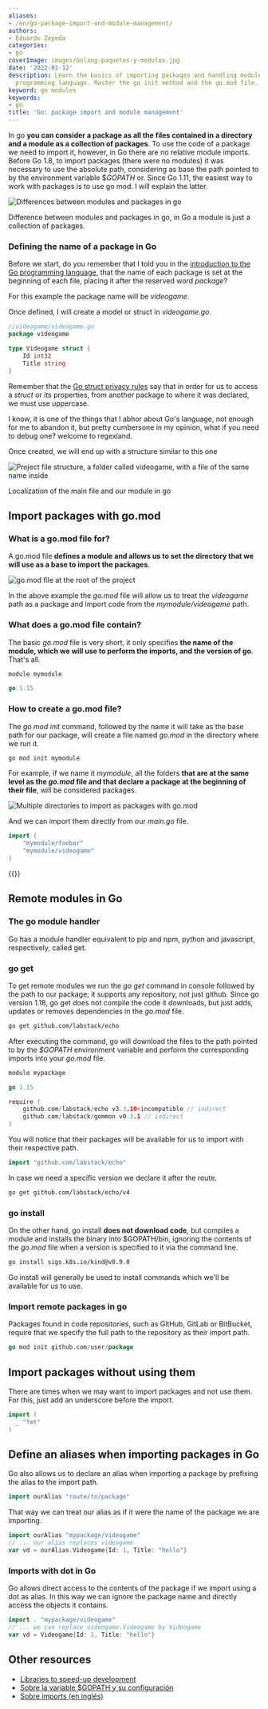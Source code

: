 ```yaml
---
aliases:
- /en/go-package-import-and-module-management/
authors:
- Eduardo Zepeda
categories:
- go
coverImage: images/Golang-paquetes-y-modulos.jpg
date: '2022-01-12'
description: Learn the basics of importing packages and handling modules in the go
  programming language. Master the go init method and the go.mod file.
keyword: go modules
keywords:
- go
title: 'Go: package import and module management'
---
```


In go **you can consider a package as all the files contained in a directory and a module as a collection of packages**. To use the code of a package we need to import it, however, in Go there are no relative module imports. Before Go 1.8, to import packages (there were no modules) it was necessary to use the absolute path, considering as base the path pointed to by the environment variable $_GOPATH_ or. Since Go 1.11, the easiest way to work with packages is to use go mod. I will explain the latter.

![Differences between modules and packages in go](https://res.cloudinary.com/dwrscezd2/image/upload/v1743574346/coffee-bytes/package-vs-modules-go_u2yrue.png "In Go, a module is a collection of packages")

Difference between modules and packages in go, in Go a module is just a collection of packages.

### Defining the name of a package in Go

Before we start, do you remember that I told you in the [introduction to the Go programming language](/en/go/go-programming-language-introduction-to-variables-and-data-types/), that the name of each package is set at the beginning of each file, placing it after the reserved word _package_?

For this example the package name will be _videogame_.

Once defined, I will create a model or struct in _videogame.go_.

```go
//videogame/videogame.go
package videogame

type Videogame struct {
    Id int32
    Title string
}
```

Remember that the [Go struct privacy rules](/en/go/go-structs-inheritance-polymorphism-and-encapsulation/) say that in order for us to access a _struct_ or its properties, from another package to where it was declared, we must use uppercase.

I know, it is one of the things that I abhor about Go's language, not enough for me to abandon it, but pretty cumbersone in my opinion, what if you need to debug one? welcome to regexland.

Once created, we will end up with a structure similar to this one

![Project file structure, a folder called videogame, with a file of the same name inside](images/goModule.png "Project file structure, a folder called videogame, with a file of the same name inside")

Localization of the main file and our module in go

## Import packages with go.mod

### What is a go.mod file for?

A go.mod file **defines a module and allows us to set the directory that we will use as a base to import the packages**.

![go.mod file at the root of the project](images/goModFile.png "go.mod file at the root of the project")

In the above example the _go.mod_ file will allow us to treat the _videogame_ path as a package and import code from the _mymodule/videogame_ path.

### What does a go.mod file contain?

The basic _go.mod_ file is very short, it only specifies **the name of the module, which we will use to perform the imports, and the version of go**. That's all.

```go
module mymodule

go 1.15
```

### How to create a go.mod file?

The _go mod init_ command, followed by the name it will take as the base path for our package, will create a file named _go.mod_ in the directory where we run it.

```bash
go mod init mymodule
```

For example, if we name it _mymodule_, all the folders **that are at the same level as the _go.mod_ file and that declare a package at the beginning of their file**, will be considered packages.

![Multiple directories to import as packages with go.mod](images/multiplesModulos.png)

And we can import them directly from our _main.go_ file.

```go
import (
    "mymodule/foobar"
    "mymodule/videogame"
)
```

{{<ad>}}

## Remote modules in Go

### The go module handler

Go has a module handler equivalent to pip and npm, python and javascript, respectively, called get.

### go get

To get remote modules we run the _go get_ command in console followed by the path to our package; it supports any repository, not just github. Since go version 1.18, go get does not compile the code it downloads, but just adds, updates or removes dependencies in the _go.mod_ file.

```bash
go get github.com/labstack/echo
```

After executing the command, go will download the files to the path pointed to by the _$GOPATH_ environment variable and perform the corresponding imports into your _go.mod_ file.

```go
module mypackage

go 1.15

require (
    github.com/labstack/echo v3.3.10+incompatible // indirect
    github.com/labstack/gommon v0.3.1 // indirect
)
```

You will notice that their packages will be available for us to import with their respective path.

```go
import "github.com/labstack/echo"
```

In case we need a specific version we declare it after the route.

```bash
go get github.com/labstack/echo/v4
```

### go install

On the other hand, go install **does not download code**, but compiles a module and installs the binary into $GOPATH/bin, ignoring the contents of the _go.mod_ file when a version is specified to it via the command line.

```bash
go install sigs.k8s.io/kind@v0.9.0
```

Go install will generally be used to install commands which we'll be available for us to use.

### Import remote packages in go

Packages found in code repositories, such as GitHub, GitLab or BitBucket, require that we specify the full path to the repository as their import path.

```go
go mod init github.com/user/package
```

## Import packages without using them

There are times when we may want to import packages and not use them. For this, just add an underscore before the import.

```go
import (
  _ "fmt"
)
```

## Define an aliases when importing packages in Go

Go also allows us to declare an alias when importing a package by prefixing the alias to the import path.

```go
import ourAlias "route/to/package"
```

That way we can treat our alias as if it were the name of the package we are importing.

```go
import ourAlias "mypackage/videogame"
// ... our alias replaces videogame
var vd = ourAlias.Videogame{Id: 1, Title: "hello"}
```

### Imports with dot in Go

Go allows direct access to the contents of the package if we import using a dot as alias. In this way we can ignore the package name and directly access the objects it contains.

```go
import . "mypackage/videogame"
// ... we can replace videogame.Videogame by Videogame
var vd = Videogame{Id: 1, Title: "hello"}
```

## Other resources

* [Libraries to speed-up development](http://awesome-go.com/#?)
* [Sobre la variable $GOPATH y su configuración](https://www.digitalocean.com/community/tutorials/understanding-the-gopath-es/#?)
* [Sobre imports (en inglés)](https://scene-si.org/2018/01/25/go-tips-and-tricks-almost-everything-about-imports/#?)